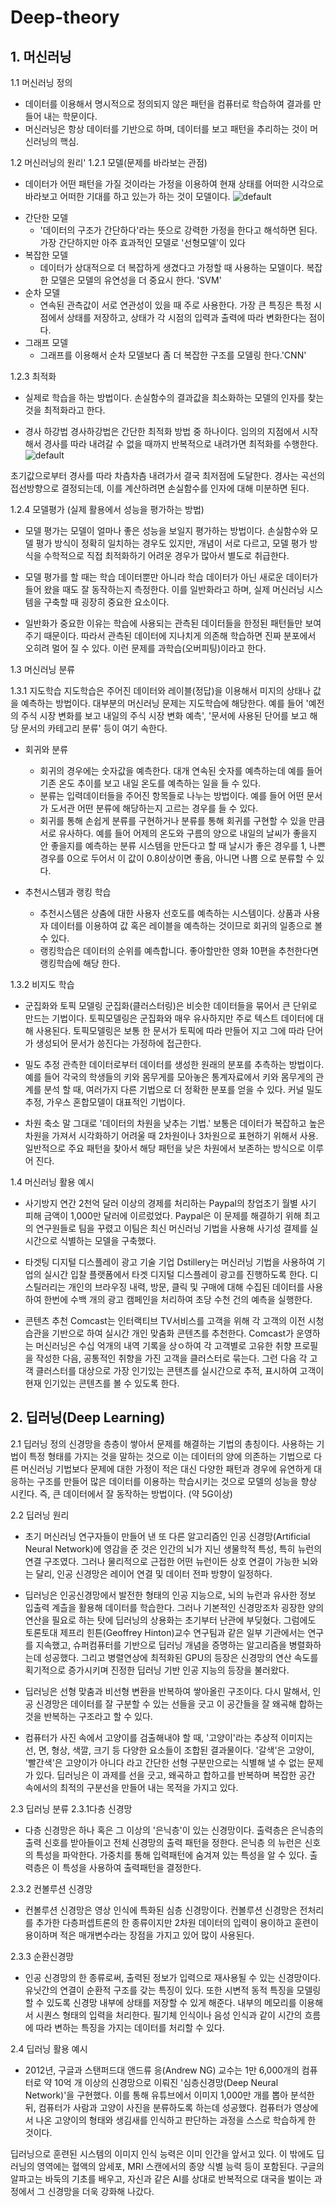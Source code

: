 # Deep-theory
## 1. 머신러닝

1.1 머신러닝 정의
- 데이터를 이용해서 명시적으로 정의되지 않은 패턴을 컴퓨터로 학습하여 결과를 만들어 내는 학문이다.
- 머신러닝은 항상 데이터를 기반으로 하며, 데이터를 보고 패턴을 추리하는 것이 머신러닝의 핵심.

1.2 머신러닝의 원리'
1.2.1 모델(문제를 바라보는 관점)
- 데이터가 어떤 패턴을 가질 것이라는 가정을 이용하여 현재 상태를 어떠한 시각으로 바라보고 어떠한 기대를 하고 있는가 하는 것이 모델이다.
![default](https://user-images.githubusercontent.com/40047360/43994469-2737733c-9dd8-11e8-981e-4f80c99a7f19.png)

* 간단한 모델
  * '데이터의 구조가 간단하다'라는 뜻으로 강력한 가정을 한다고 해석하면 된다. 가장 간단하지만 아주 효과적인 모델로 '선형모델'이 있다
* 복잡한 모델
  * 데이터가 상대적으로 더 복잡하게 생겼다고 가정할 때 사용하는 모델이다. 복잡한 모델은 모델의 유연성을 더 중요시 한다. 'SVM'
* 순차 모델
  * 연속된 관측값이 서로 연관성이 있을 때 주로 사용한다. 가장 큰 특징은 특정 시점에서 상태를 저장하고, 상태가 각 시점의 입력과 출력에 따라 
    변화한다는 점이다.
* 그래프 모델
  * 그래프를 이용해서 순차 모델보다 좀 더 복잡한 구조를 모델링 한다.'CNN'


1.2.3 최적화
- 실제로 학습을 하는 방법이다. 손실함수의 결과값을 최소화하는 모델의 인자를 찾는 것을 최적화라고 한다.

* 경사 하강법
경사하강법은 간단한 최적화 방법 중 하나이다. 임의의 지점에서 시작해서 경사를 따라 내려갈 수 없을 때까지 반복적으로 내려가면 최적화를 수행한다.
![default](https://user-images.githubusercontent.com/40047360/43995070-96556468-9de2-11e8-84c8-27f3e73b5ae9.png)

초기값으로부터 경사를 따라 차츰차츰 내려가서 결국 최저점에 도달한다. 경사는 곡선의 접선방향으로 결정되는데, 이를 계산하려면 손실함수를 인자에 대해 미분하면 된다.

1.2.4 모델평가 (실제 활용에서 성능을 평가하는 방법)
- 모델 평가는 모델이 얼마나 좋은 성능을 보일지 평가하는 방법이다. 손실함수와 모델 평가 방식이 정확히 일치하는 경우도 있지만, 개념이 서로 다르고, 
  모델 평가 방식을 수학적으로 직접 최적화하기 어려운 경우가 많아서 별도로 취급한다.

- 모델 평가를 할 때는 학습 데이터뿐만 아니라 학습 데이터가 아닌 새로운 데이터가 들어 왔을 때도 잘 동작하는지 측정한다. 이를 일반화라고 하며, 실제 
  머신러닝 시스템을 구축할 때 굉장히 중요한 요소이다.

 - 일반화가 중요한 이유는 학습에 사용되는 관측된 데이터들을 한정된 패턴들만 보여주기 때문이다. 따라서 관측된 데이터에 지나치게 의존해 학습하면 진짜 
   분포에서 오히려 멀어 질 수 있다. 이런 문제를 과학습(오버피팅)이라고 한다.

1.3 머신러닝 분류

1.3.1 지도학습
지도학습은 주어진 데이터와 레이블(정답)을 이용해서 미지의 상태나 값을 예측하는 방법이다. 대부분의 머신러닝 문제는 지도학습에 해당한다. 
예를 들어 '예전의 주식 시장 변화를 보고 내일의 주식 시장 변화 예측', '문서에 사용된 단어를 보고 해당 문서의 카테고리 분류' 등이 여기 속한다.

* 회귀와 분류
  * 회귀의 경우에는 숫자값을 예측한다. 대개 연속된 숫자를 예측하는데 예를 들어 기존 온도 추이를 보고 내일 온도를 예측하는 일을 들 수 있다.
  * 분류는 입력데이터들을 주어진 항목들로 나누는 방법이다. 예를 들어 어떤 문서가 도서관 어떤 분류에 해당하는지 고르는 경우를 들 수 있다.
  * 회귀를 통해 손쉽게 분류를 구현하거나 분류를 통해 회귀를 구현할 수 있을 만큼 서로 유사하다. 예를 들어 어제의 온도와 구름의 양으로 내일의 날씨가 
    좋을지 안 좋을지를 예측하는 분류 시스템을 만든다고 할 때 날시가 좋은 경우를 1, 나쁜 경우를 0으로 두어서 이 값이 0.8이상이면 좋음, 아니면 나쁨
    으로 분류할 수 있다.

* 추천시스템과 랭킹 학습
  * 추천시스템은 상춤에 대한 사용자 선호도를 예측하는 시스템이다. 상품과 사용자 데이터를 이용하여 값 혹은 레이블을 예측하는 것이므로 회귀의 
     일종으로 볼 수 있다.
  * 랭킹학습은 데이터의 순위를 예측합니다. 좋아할만한 영화 10편을 추천한다면 랭킹학습에 해당 한다.

1.3.2 비지도 학습
* 군집화와 토픽 모델링
군집화(클러스터링)은 비슷한 데이터들을 묶어서 큰 단위로 만드는 기법이다. 
토픽모델링은 군집화와 매우 유사하지만 주로 텍스트 데이터에 대해 사용된다. 토픽모델링은 보통 한 문서가 토픽에 따라 만들어 지고 그에 따라 단어가 생성되어 문서가 씅진다는 가정하에 접근한다.

* 밀도 추정
관측한 데이터로부터 데이터를 생성한 원래의 분포를 추측하는 방법이다. 예를 들어 각국의 학생들의 키와 몸무게를 모아놓은 통계자료에서 키와 몸무게의 관계를 분석 할 때, 여러가지 다른 기법으로 더 정확한 분포를 얻을 수 있다. 커널 밀도 추정, 가우스 혼합모델이 대표적인 기법이다.

* 차원 축소
말 그대로 '데이터의 차원을 낮추는 기법.' 보통은 데이터가 복잡하고 높은 차원을 가져서 시각화하기 어려울 때 2차원이나 3차원으로 표현하기 위해서 사용. 일반적으로 주요 패턴을 찾아서 해당 패턴을 낮은 차원에서 보존하는 방식으로 이루어 진다.

1.4 머신러닝 활용 예시

* 사기방지
연간 2천억 달러 이상의 경제를 처리하는 Paypal의 창업초기 월별 사기 피해 금액이 1,000만 달러에 이르렀었다. Paypal은 이 문제를 해결하기 위해 최고의 연구원들로 팀을 꾸렸고 이팀은 최신 머신러닝 기법을 사용해 사기성 결제를 실시간으로 식별하는 모델을 구축했다.

* 타겟팅 디지털 디스플레이
광고 기술 기업 Dstillery는 머신러닝 기법을 사용하여 기업의 실시간 입찰 플랫폼에서 타겟 디지털 디스플레이 광고를 진행하도록 한다. 디스틸러리는 개인의 브라우징 내력, 방문, 클릭 및 구매에 대해 수집된 데이터를 사용하여 한번에 수백 개의 광고 캠페인을 처리하여 초당 수천 건의 예측을 실행한다.

* 콘텐츠 추천
Comcast는 인터랙티브 TV서비스를 고객을 위해 각 고객의 이전 시청 습관을 기반으로 하여 실시간 개인 맞춤화 콘텐츠를 추천한다. Comcast가 운영하는 머신러닝은 수십 억개의 내역 기록을 상ㅇ하여 각 고객별로 고유한 취향 프로필을 작성한 다음, 공통적인 취향을 가진 고객을 클러스터로 묶는다. 그런 다음 각 고객 클러스터를 대상으로 가장 인기있는 콘텐츠를 실시간으로 추적, 표시하여 고객이 현재 인기있는 콘텐츠를 볼 수 있도록 한다.

## 2. 딥러닝(Deep Learning)
2.1 딥러닝 정의 
신경망을 층층이 쌓아서 문제를 해결하는 기법의 총칭이다. 사용하는 기법이 특정 형태를 가지는 것을 말하는 것으로 이는 데이터의 양에 의존하는 기법으로 
다른 머신러닝 기법보다 문제에 대한 가정이 적은 대신 다양한 패턴과 경우에 유연하게 대응하는 구조를 만들어 많은 데이터를 이용하는 학습시키는 것으로 
모델의 성능을 향상 시킨다. 즉, 큰 데이터에서 잘 동작하는 방법이다. (약 5G이상)

2.2 딥러닝 원리
- 초기 머신러닝 연구자들이 만들어 낸 또 다른 알고리즘인 인공 신경망(Artificial Neural Network)에 영감을 준 것은 인간의 뇌가 지닌 생물학적 특성, 
  특히 뉴런의 연결 구조였다. 그러나 물리적으로 근접한 어떤 뉴런이든 상호 연결이 가능한 뇌와는 달리, 인공 신경망은 레이어 연결 및 데이터 전파 방향이 
  일정하다.

- 딥러닝은 인공신경망에서 발전한 형태의 인공 지능으로, 뇌의 뉴런과 유사한 정보 입출력 계츨을 활용해 데이터를 학습한다. 그러나 기본적인 신경망조차 
  굉장한 양의 연산을 필요로 하는 탓에 딥러닝의 상용화는 초기부터 난관에 부딪혔다. 그럼에도 토론토대 제프리 힌튼(Geoffrey Hinton)교수 연구팀과 같은 
  일부 기관에서는 연구를 지속했고, 슈퍼컴퓨터를 기반으로 딥러닝 개념을 증명하는 알고리즘을 병렬화하는데 성공했다. 그리고 병렬연상에 최적화된 GPU의 
  등장은 신경망의 연산 속도를 획기적으로 증가시키며 진정한 딥러닝 기반 인공 지능의 등장을 불러왔다.

- 딥러닝은 선형 맞춤과 비선형 변환을 반복하여 쌓아올린 구조이다. 다시 말해서, 인공 신경망은 데이터를 잘 구분할 수 있는 선들을 긋고 이 공간들을 
  잘 왜곡해 합하는 것을 반복하는 구조라고 할 수 있다.

- 컴퓨터가 사진 속에서 고양이를 검출해내야 할 때, '고양이'라는 추상적 이미지는 선, 면, 형상, 색깔, 크기 등 다양한 요소들이 조합된 결과물이다. 
  '갈색'은 고양이, '빨간색'은 고양이가 아니다 라고 간단한 선형 구분만으로는 식별해 낼 수 없는 문제가 있다. 딥러닝은 이 과제를 선을 긋고, 
  왜곡하고 합하고를 반복하며 복잡한 공간 속에서의 최적의 구분선을 만들어 내는 목적을 가지고 있다.

2.3 딥러닝 분류
2.3.1다층 신경망
 - 다층 신경망은 하나 혹은 그 이상의 '은닉층'이 있는 신경망이다. 출력층은 은닉층의 출력 신호를 받아들이고 전체 신경망의 출력 패턴을 정한다. 
   은닉층 의 뉴런은 신호의 특성을 파악한다. 가중치를 통해 입력패턴에 숨겨져 있는 특성을 알 수 있다. 출력층은 이 특성을 사용하여 출력패턴을 
   결정한다.

2.3.2 컨볼루션 신경망
- 컨볼루션 신경망은 영상 인식에 특화된 심층 신경망이다. 컨볼루션 신경망은 전처리를 추가한 다층퍼셉트론의 한 종류이지만 2차원 데이터의 입력이 
  용이하고 훈련이 용이하며 적은 매개변수라는 장점을 가지고 있어 많이 사용된다.

2.3.3 순환신경망
- 인공 신경망의 한 종류로써, 출력된 정보가 입력으로 재사용될 수 있는 신경망이다. 유닛간의 연결이 순환적 구조를 갖는 특징이 있다. 또한 시변적 동적 
  특징을 모델링할 수 있도록 신경망 내부에 상태를 저장할 수 있게 해준다. 내부의 메모리를 이용해서 시퀀스 형태의 입력을 처리한다. 필기체 인식이나 
  음성 인식과 같이 시간의 흐름에 따라 변하는 특징을 가지는 데이터를 처리할 수 있다.

2.4 딥러닝 활용 예시
- 2012년, 구글과 스탠퍼드대 앤드류 응(Andrew NG) 교수는 1만 6,000개의 컴퓨터로 약 10억 개 이상의 신경망으로 이뤄진 
  '심층신경망(Deep Neural Network)'을 구현했다. 이를 통해 유튜브에서 이미지 1,000만 개를 뽑아 분석한 뒤, 컴퓨터가 사람과 고양이 사진을 
  분류하도록 하는데 성공했다. 컴퓨터가 영상에서 나온 고양이의 형태와 생김새를 인식하고 판단하는 과정을 스스로 학습하게 한 것이다.

딥러닝으로 훈련된 시스템의 이미지 인식 능력은 이미 인간을 앞서고 있다. 이 밖에도 딥러닝의 영역에는 혈액의 암세포, MRI 스캔에서의 종양 식별 능력 등이 포함된다. 구글의 알파고는 바둑의 기초를 배우고, 자신과 같은 AI를 상대로 반복적으로 대국을 벌이는 과정에서 그 신경망을 더욱 강화해 나갔다.
